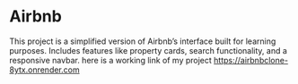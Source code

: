 # Airbnb
This project is a simplified version of Airbnb’s interface built for learning purposes. Includes features like property cards, search functionality, and a responsive navbar.
here is a working link of my project https://airbnbclone-8ytx.onrender.com
